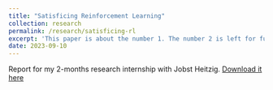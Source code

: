```yaml
---
title: "Satisficing Reinforcement Learning"
collection: research
permalink: /research/satisficing-rl
excerpt: 'This paper is about the number 1. The number 2 is left for future work.'
date: 2023-09-10
---
```

Report for my 2-months research internship with Jobst Heitzig.
[Download it here](http://clementdumas.github.io/files/satisficing-rl.pdf)
